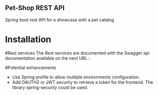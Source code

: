 ## Pet-Shop REST API
Spring boot rest API for a showcase with a pet catalog

# Installation

#Rest services
The Rest services are documented with the Swagger api documentation available on the next URL :

#Potential enhancements
- Use Spring profile to allow multiple environments configuration.
- Add OAUTH2 or JWT security to retrieve a token for the frontend. The library spring-security could be used.
